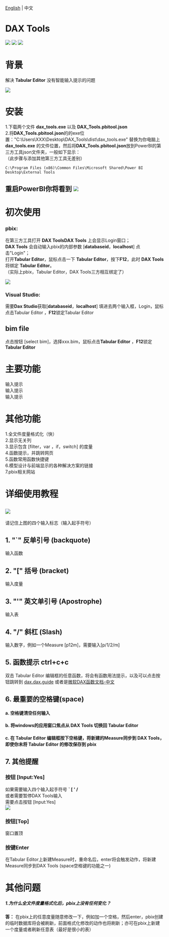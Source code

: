 
[English](README.md) | 中文

DAX Tools
=======================================================

![](https://img.shields.io/badge/Dependencies-python-brightgreen)
![](https://img.shields.io/badge/Package-pywin32%2Cpythonnet%2Cdearpygui-blue)
![](https://img.shields.io/badge/Version-v1.0.0-orange)

# 背景
解决 **Tabular Editor** 没有智能输入提示的问题  

![](image/g1.gif)

# 安装

1.下载两个文件
**dax_tools.exe** 以及 **DAX_Tools.pbitool.json**  
2.将**DAX_Tools.pbitool.json**的的exe位置："C:\\Users\\XXX\\Desktop\\DAX_Tools\\dist\\dax_tools.exe"
替换为你电脑上**dax_tools.exe** 的文件位置，然后将**DAX_Tools.pbitool.json**放到PowerBI的第三方工具json文件夹，一般如下显示：  
（此步骤与添加其他第三方工具无差别）  
```
C:\Program Files (x86)\Common Files\Microsoft Shared\Power BI Desktop\External Tools
```
重启PowerBI你将看到
![](image\ig0.png)
---


# 初次使用
### pbix:
在第三方工具打开 **DAX ToolsDAX Tools** 上会显示Login窗口；  
**DAX Tools** 会自动输入pbix的内部参数 [**databaseid**，**localhost**] 点击"Login"；  
打开**Tabular Editor**，鼠标点击一下 **Tabular Editor**，按下**F12**，此时 **DAX Tools** 将绑定 **Tabular Editor**。  
（实际上pbix，Tabular Editor，DAX Tools三方相互绑定了）  

![](image/im2.png)


### Visual Studio:
需要**Dax Studio**获取[**databaseid**，**localhost**] 填进去两个输入框，Login，鼠标点击Tabular Editor ，**F12**锁定Tabular Editor


## bim file
点击按钮 [select bim]，选择xxx.bim，鼠标点击**Tabular Editor** ，**F12**锁定**Tabular Editor**


#  主要功能

输入提示    
输入提示  
输入提示


# 其他功能
1.全文件度量格式化（快）  
2.显示无关列  
3.显示包含 [filter，var ，if，switch] 的度量  
4.函数提示，并跳转网页  
5.函数常用函数快捷键  
6.模型设计与前端显示的各种解决方案的链接  
7.pbix相关网站  

# 详细使用教程
![](image\ig3.jpg)
---

请记住上图的四个输入标志（输入起手符号）

## 1. "`" 反单引号 (backquote)
输入函数

## 2. "[" 括号 (bracket)
输入度量

## 3. "'" 英文单引号 (Apostrophe)
输入表

## 4. "/" 斜杠 (Slash)
输入数字，例如一个Measure [p12m]，需要输入[p/1/2/m]


## 5. 函数提示 ctrl+c+c
双击 Tabular Editor 编辑框的任意函数，将会有函数用法提示，以及可以点击按钮跳转到 [dax.dax.guide](https://dax.guide/) 或者是[微软DAX函数文档-中文](https://docs.microsoft.com/zh-cn/dax/)

## 6. 最重要的空格键(space)
#### a. 空格键清空任何输入 
#### b. 将windows的应用窗口焦点从 DAX Tools 切换回 Tabular Editor  
#### c. 在 Tabular Editor 编辑框按下空格键，将新建的Measure同步到 DAX Tools，即使你未将 Tabular Editor 的修改保存到 pbix  

## 7. 其他提醒

### 按钮 [Input:Yes]
如果需要输入四个输入起手符号  **` [ ' /**  
或者需要暂停DAX Tools输入  
需要点击按钮 [Input:Yes]  
![](image/im_input.png)

### 按钮[Top]
窗口置顶

### 按键Enter
在Tabular Editor上新建Measure时，重命名后，enter将会触发动作，将新建Measure同步到DAX Tools (space空格键的功能之一)



# 其他问题
##### 1.为什么全文件度量格式化后，pbix上没有任何变化？  
**答：** 在pbix上的任意度量随意修改一下，例如加一个空格，然后enter，pbix创建的临时数据库将会被刷新，前面格式化修改的动作也将刷新；亦可在pbix上新建一个度量或者刷新任意表（最好是很小的表） 
